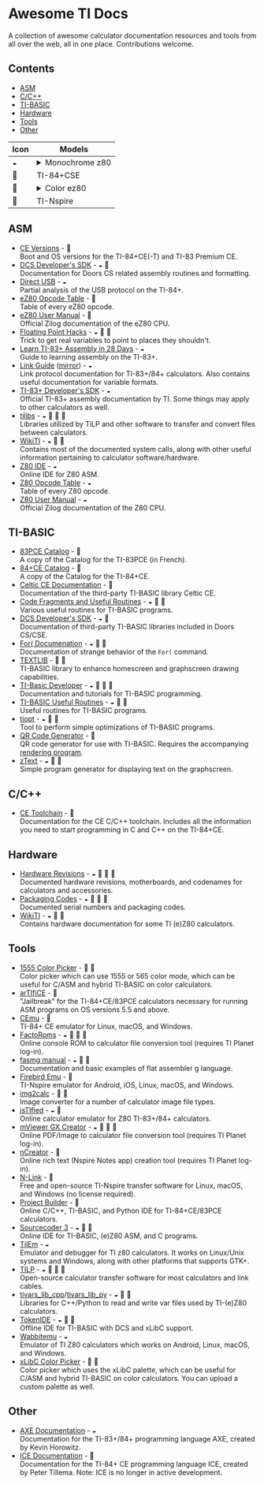 # Awesome TI Docs
A collection of awesome calculator documentation resources and tools from all over the web, all in one place. Contributions welcome.

## Contents

- [ASM](#asm)
- [C/C++](#cc)
- [TI-BASIC](#ti-basic)
- [Hardware](#hardware)
- [Tools](#tools) 
- [Other](#other)

| **Icon** | **Models** |
| -- | -- |
| ◒ | <details><summary>Monochrome z80</summary> <ul><li>TI-82</li><li>TI-82 A</li><li>TI-83</li><li>TI-83+</li><li>TI-84+</li><li>.fr variants of the above.</li></ul></details> |
| 🎨 | TI-84+CSE |
| 🌈 | <details><summary>Color ez80</summary> <ul><li>TI-84+CE</li><li>TI-83 PCE</li><li>TI-82 AEP</li><li>-T variants of the above.</li><li>Python variants of the above.</li></ul></details> |
| 🎈 | TI-Nspire |


## ASM

- [CE Versions](https://wiki.tiplanet.org/Versions_CE/en) - 🌈  
  Boot and OS versions for the TI-84+CE(-T) and TI-83 Premium CE.
- [DCS Developer's SDK](https://dcs.cemetech.net/index.php?title=Developers%27_SDK) - ◒ 🎨  
  Documentation for Doors CS related assembly routines and formatting.
- [Direct USB](https://brandonw.net/calcstuff/DirectUSB.txt) - ◒  
  Partial analysis of the USB protocol on the TI-84+.
- [eZ80 Opcode Table](https://ez80.abeck.pw/) - 🌈  
  Table of every eZ80 opcode.
- [eZ80 User Manual](https://www.zilog.com/docs/um0077.pdf) - 🌈  
  Official Zilog documentation of the eZ80 CPU.
- [Floating Point Hacks](https://www.cemetech.net/forum/viewtopic.php?p=274411) - ◒ 🎨 🌈  
  Trick to get real variables to point to places they shouldn't. 
- [Learn TI-83+ Assembly in 28 Days](https://taricorp.gitlab.io/83pa28d/index.html) - ◒  
  Guide to learning assembly on the TI-83+.
- [Link Guide](http://merthsoft.com/linkguide/ti83+/) ([mirror](https://debrouxl.github.io/tilp-linkguide/)) - ◒  
  Link protocol documentation for TI-83+/84+ calculators. Also contains useful documentation for variable formats.
- [TI-83+ Developer's SDK](https://education.ti.com/en/guidebook/details/en/830D08FF31804AEAA2F03B8F5E89AD14/83psdk) - ◒  
  Official TI-83+ assembly documentation by TI. Some things may apply to other calculators as well.
- [tilibs](https://github.com/debrouxl/tilibs) - ◒ 🎨 🌈 🎈  
  Libraries utilized by TiLP and other software to transfer and convert files between calculators.
- [WikiTI](https://wikiti.brandonw.net/index.php?title=Calculator_Documentation) - ◒ 🎨 🌈  
  Contains most of the documented system calls, along with other useful information pertaining to calculator software/hardware.
- [Z80 IDE](https://clrhome.org/asm/) - ◒  
  Online IDE for Z80 ASM.
- [Z80 Opcode Table](https://clrhome.org/table/) - ◒  
  Table of every Z80 opcode.
- [Z80 User Manual](https://www.zilog.com/docs/z80/um0080.pdf) - ◒  
  Official Zilog documentation of the Z80 CPU.

## TI-BASIC

- [83PCE Catalog](https://education.ti.com/html/webhelp/EG_TI83PremCE/FR/Subsystems/e-guide_83prem_ce_fr/content/m_appxa/aa_appxalpha.HTML) - 🌈  
  A copy of the Catalog for the TI-83PCE (in French).
- [84+CE Catalog](https://education.ti.com/html/webhelp/EG_TI84PlusCE/EN/Subsystems/e-guide_ref84plus_en/content/m_appxa/aa_appxalpha.HTML) - 🌈  
  A copy of the Catalog for the TI-84+CE.
- [Celtic CE Documentation](https://roccoloxprograms.github.io/CelticCE) - 🌈  
  Documentation of the third-party TI-BASIC library Celtic CE.
- [Code Fragments and Useful Routines](https://www.cemetech.net/forum/viewtopic.php?t=1642) - ◒ 🎨 🌈  
  Various useful routines for TI-BASIC programs.
- [DCS Developer's SDK](https://dcs.cemetech.net/index.php?title=Developers%27_SDK) - ◒ 🎨  
  Documentation of third-party TI-BASIC libraries included in Doors CS/CSE.
- [For( Documenation](https://docs.google.com/document/d/149TjgUw-5K_y2LTgGFmgQ5jTe6b-HI94AJCSB6fsIwE) - ◒ 🎨 🌈  
  Documentation of strange behavior of the `For(` command.
- [TEXTLIB](https://www.cemetech.net/downloads/files/1340/x1340) - 🎨 🌈  
  TI-BASIC library to enhance homescreen and graphscreen drawing capabilities.
- [TI-Basic Developer](http://tibasicdev.wikidot.com/) - ◒ 🎨 🌈 🎈  
  Documentation and tutorials for TI-BASIC programming.
- [TI-BASIC Useful Routines](https://learn.cemetech.net/index.php?title=TI-BASIC:Useful_Routines) - ◒ 🎨 🌈  
  Useful routines for TI-BASIC programs.
- [tiopt](https://www.club.cc.cmu.edu/~ajo/ti/tiopt.html) - ◒ 🎨 🌈  
  Tool to perform simple optimizations of TI-BASIC programs.
- [QR Code Generator](https://tiplanet.org/scripts/qrcode/) - 🌈  
  QR code generator for use with TI-BASIC. Requires the accompanying [rendering program](https://tiplanet.org/forum/archives_voir.php?id=324393).
- [zText](https://tiplanet.org/scripts/zText/) - ◒ 🎨 🌈  
  Simple program generator for displaying text on the graphscreen.

## C/C++

- [CE Toolchain](https://ce-programming.github.io/toolchain/index.html) - 🌈  
  Documentation for the CE C/C++ toolchain. Includes all the information you need to start programming in C and C++ on the TI-84+CE.

## Hardware

- [Hardware Revisions](https://docs.google.com/spreadsheets/d/1N_2tBusqjVzefKb4impi-VwdM-RgOSIMmXBemJymxA0/edit#gid=0) - ◒ 🎨 🌈 🎈  
  Documented hardware revisions, motherboards, and codenames for calculators and accessories.
- [Packaging Codes](https://docs.google.com/spreadsheets/d/1GumHduVgHWHIiJPKUKDZEtlZmMOOxRv2RqHLKyzRKos/edit#gid=0) - ◒ 🎨 🌈 🎈  
  Documented serial numbers and packaging codes.
- [WikiTI](https://wikiti.brandonw.net/index.php?title=Calculator_Documentation) - ◒ 🎨 🌈  
  Contains hardware documentation for some TI (e)Z80 calculators.

## Tools

- [1555 Color Picker](https://roccoloxprograms.github.io/1555ColorPicker/) - 🎨 🌈  
  Color picker which can use 1555 or 565 color mode, which can be useful for C/ASM and hybrid TI-BASIC on color calculators.
- [arTIfiCE](https://yvantt.github.io/arTIfiCE/) - 🌈  
  "Jailbreak" for the TI-84+CE/83PCE calculators necessary for running ASM programs on OS versions 5.5 and above.
- [CEmu](https://ce-programming.github.io/CEmu/) - 🌈  
  TI-84+ CE emulator for Linux, macOS, and Windows.
- [FactoRoms](https://tiplanet.org/forum/factoroms.php) - ◒ 🎨 🌈 🎈  
  Online console ROM to calculator file conversion tool (requires TI Planet log-in).
- [fasmg manual](https://flatassembler.net/docs.php?article=fasmg_manual) - ◒ 🎨 🌈  
  Documentation and basic examples of flat assembler g language.
- [Firebird Emu](https://github.com/nspire-emus/firebird) - 🎈  
  TI-Nspire emulator for Android, iOS, Linux, macOS, and Windows.
- [img2calc](https://tiplanet.org/forum/img2calc.php) - 🌈 🎈  
  Image converter for a number of calculator image file types.
- [jsTIfied](https://www.cemetech.net/projects/jstified/) - ◒ 🎨  
  Online calculator emulator for Z80 TI-83+/84+ calculators.
- [mViewer GX Creator](https://tiplanet.org/gx) - ◒ 🎨 🌈 🎈  
  Online PDF/Image to calculator file conversion tool (requires TI Planet log-in).
- [nCreator](https://tiplanet.org/forum/edittns.php) - 🎈  
  Online rich text (Nspire Notes app) creation tool (requires TI Planet log-in).
- [N-Link](https://lights0123.com/n-link/) - 🎈  
  Free and open-source TI-Nspire transfer software for Linux, macOS, and Windows (no license required).
- [Project Builder](https://tiplanet.org/pb/) - 🌈  
  Online C/C++, TI-BASIC, and Python IDE for TI-84+CE/83PCE calculators.
- [Sourcecoder 3](https://www.cemetech.net/sc/) - ◒ 🎨 🌈  
  Online IDE for TI-BASIC, (e)Z80 ASM, and C programs.
- [TilEm](http://lpg.ticalc.org/prj_tilem/) - ◒  
  Emulator and debugger for TI z80 calculators. It works on Linux/Unix systems and Windows, along with other platforms that supports GTK+.
- [TILP](https://github.com/debrouxl/tilp_and_gfm/) - ◒ 🎨 🌈 🎈  
  Open-source calculator transfer software for most calculators and link cables.
- [tivars_lib_cpp](https://github.com/adriweb/tivars_lib_cpp)/[tivars_lib_py](https://github.com/TI-Toolkit/tivars_lib_py) - ◒ 🎨 🌈  
  Libraries for C++/Python to read and write var files used by TI-(e)Z80 calculators.
- [TokenIDE](https://www.cemetech.net/downloads/files/515/x515) - ◒ 🎨 🌈  
  Offline IDE for TI-BASIC with DCS and xLibC support.
- [Wabbitemu](http://wabbitemu.org/) - ◒  
  Emulator of TI Z80 calculators which works on Android, Linux, macOS, and Windows.
- [xLibC Color Picker](https://roccoloxprograms.github.io/XlibcColorPicker/) - 🎨 🌈  
  Color picker which uses the xLibC palette, which can be useful for C/ASM and hybrid TI-BASIC on color calculators. You can upload a custom palette as well.

## Other

- [AXE Documentation](https://axe.eeems.ca/Documentation.pdf) - ◒  
  Documentation for the TI-83+/84+ programming language AXE, created by Kevin Horowitz.
- [ICE Documentation](http://petertillema.github.io/ICE/) - 🌈  
  Documentation for the TI-84+ CE programming language ICE, created by Peter Tillema. Note: ICE is no longer in active development.
